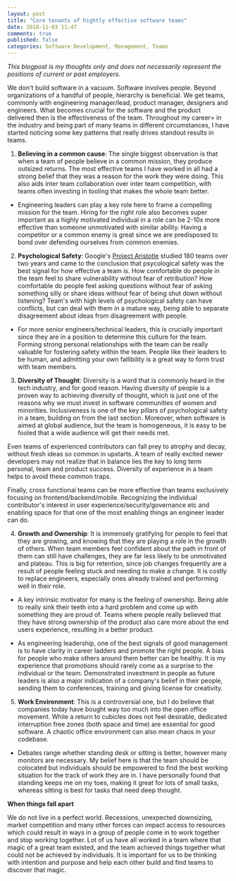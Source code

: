 ```yaml
---
layout: post
title: "Core tenants of hightly effective software teams"
date: 2018-11-03 11:47
comments: true
published: false
categories: Software Development, Management, Teams
---
```


*This blogpost is my thoughts only and does not necessarily represent the positions of current or past employers.*

We don't build software in a vacuum. Software involves people. Beyond organizations of a handful of people, hierarchy is beneficial. We get teams, commonly with engineering manager/lead, product manager, designers and engineers. What becomes crucial for the software and the product delivered then is the effectiveness of the team. Throughout my career= in the industry and being part of many teams in different circumstances, I have started noticing some key patterns that really drives standout results in teams.

1. **Believing in a common cause**: The single biggest observation is that when a team of people believe in a common mission, they produce outsized returns. The most effective teams I have worked in all had a strong belief that they was a reason for the work they were doing. This also aids inter team collaboration over inter team competition, with teams often investing in tooling that makes the whole team better.

- Engineering leaders can play a key role here to frame a compelling mission for the team. Hiring for the right role also becomes super important as a highly motivated individual in a role can be 2-10x more effective than someone unmotivated with similar ability. Having a competitor or a common enemy is great since we are predisposed to bond over defending ourselves from common enemies.

2. **Psychological Safety**: Google's [Project Aristotle](https://www.nytimes.com/2016/02/28/magazine/what-google-learned-from-its-quest-to-build-the-perfect-team.html?_r=0) studied 180 teams over two years and came to the conclusion that psycological safety was the best signal for how effective a team is. How comfortable do people in the team feel to share vulnerability without fear of retribution? How comfortable do people feel asking questions without fear of asking something silly or share ideas without fear of being shut down without listening? Team's with high levels of psychological safety can have conflicts, but can deal with them in a mature way, being able to separate disagreement about ideas from disagreement with people.

- For more senior engineers/technical leaders, this is crucially important since they are in a position to determine this culture for the team. Forming strong personal relationships with the team can be really valuable for fostering safety within the team. People like their leaders to be human, and admitting your own fallibility is a great way to form trust with team members.

3. **Diversity of Thought**: Diversity is a word that is commonly heard in the tech industry, and for good reason. Having diversity of people is a proven way to achieving diversity of thought, which is just one of the reasons why we must invest in software communities of women and minorities. Inclusiveness is one of the key pillars of psychological safety in a team, building on from the last section. Moreover, when software is aimed at global audience, but the team is homogeneous, it is easy to be fooled that a wide audience will get their needs met.

Even teams of experienced contributors can fall prey to atrophy and decay, without fresh ideas so common in upstarts. A team of really excited newer developers may not realize that in balance lies the key to long term personal, team and product success. Diversity of experience in a team helps to avoid these common traps.

Finally, cross functional teams can be more effective than teams exclusively focusing on frontend/backend/mobile. Recognizing the individual contributor's interest in user experience/security/governance etc and enabling space for that one of the most enabling things an engineer leader can do.

4. **Growth and Ownership**: It is immensely gratifying for people to feel that they are growing, and knowing that they are playing a role in the growth of others. When team members feel confident about the path in front of them can still have challenges, they are far less likely to be unmotivated and plateau. This is big for retention, since job changes frequently are a result of people feeling stuck and needing to make a change. It is costly to replace engineers, especially ones already trained and performing well in their role.

- A key intrinsic motivator for many is the feeling of ownership. Being able to really sink their teeth into a hard problem and come up with something they are proud of. Teams where people really believed that they have strong ownership of the product also care more about the end users experience, resulting in a better product.

- As engineering leadership, one of the best signals of good management is to have clarity in career ladders and promote the right people. A bias for people who make others around them better can be healthy. It is my experience that promotions should rarely come as a surprise to the individual or the team. Demonstrated investment in people as future leaders is also a major indication of a company's belief in their people, sending them to conferences, training and giving license for creativity.

5. **Work Environment**: This is a controversial one, but I do believe that companies today have bought way too much into the open office movement. While a return to cubicles does not feel desirable, dedicated interruption free zones (both space and time) are essential for good software. A chaotic office environment can also mean chaos in your codebase.

- Debates range whether standing desk or sitting is better, however many monitors are necessary. My belief here is that the team should be colocated but individuals should be empowered to find the best working situation for the track of work they are in. I have personally found that standing keeps me on my toes, making it great for lots of small tasks, whereas sitting is best for tasks that need deep thought.

**When things fall apart**

We do not live in a perfect world. Recessions, unexpected downsizing, market competition and many other forces can impact access to resources which could result in ways in a group of people come in to work together and stop working together. Lot of us have all worked in a team where that magic of a great team existed, and the team achieved things together what could not be achieved by individuals. It is important for us to be thinking with intention and purpose and help each other build and find teams to discover that magic.



